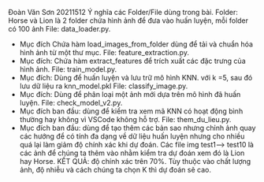 Đoàn Văn Sơn 20211512
Ý nghĩa các Folder/File dùng trong bài.
Folder: Horse và Lion là 2 folder chứa hình ảnh để đưa vào huấn luyện, mỗi folder có 100 ảnh
File: data_loader.py.
- Mục đích  Chứa hàm load_images_from_folder dùng để tải và chuẩn hóa hình ảnh từ một thư mục.
File: feature_extraction.py.
- Mục đích: Chứa hàm extract_features để trích xuất các đặc trưng của hình ảnh.
File: train_model.py.
- Mục đích: Dùng để huấn luyện và lưu trữ mô hình KNN. với k =5, sau đó lưu dữ liệu ra knn_model.pkl
File: classify_image.py.
- Mục đích: Dùng để phân loại một ảnh mới dựa trên mô hình đã huấn luyện.
File: check_model_v2.py.
- Mục đích ban đầu: dùng để kiểm tra xem mã KNN có hoạt động bình thường hay không vì VSCode không hỗ trợ.
File: them_du_lieu.py.
- Mục đích ban đầu: dùng để tạo thêm các bản sao nhưng chỉnh ảnh quay các hướng để có tính đa dạng về dữ liệu huấn luyện
nhưng cho nhiều quá lại làm giảm độ chính xác khi dự đoán.
Các file img test1--> test10 là các ảnh để chúng ta thêm vào nhằm kiểm tra dự đoán xem đó là Lion hay Horse.
KẾT QUẢ: độ chính xác trên 70%. Tùy thuộc vào chất lượng ảnh, độ nhiễu và cách chúng ta chọn K thì dự đoán sẽ cao.
